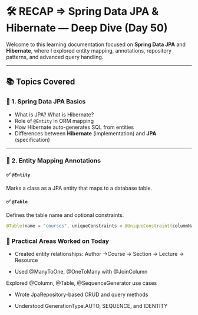# 🛠️ RECAP => Spring Data JPA & Hibernate — Deep Dive (Day 50)

Welcome to this learning documentation focused on **Spring Data JPA** and **Hibernate**, where I explored entity mapping, annotations, repository patterns, and advanced query handling.

---

## 📚 Topics Covered

### 🔹 1. Spring Data JPA Basics
- What is JPA? What is Hibernate?
- Role of `@Entity` in ORM mapping
- How Hibernate auto-generates SQL from entities
- Differences between **Hibernate** (implementation) and **JPA** (specification)

---

### 🔹 2. Entity Mapping Annotations

#### ✅ `@Entity`
Marks a class as a JPA entity that maps to a database table.

#### ✅ `@Table`
Defines the table name and optional constraints.
```java
@Table(name = "courses", uniqueConstraints = @UniqueConstraint(columnNames = {"title"}))

```

### 🧪 Practical Areas Worked on Today
- Created entity relationships: Author →Course → Section → Lecture → Resource

- Used @ManyToOne, @OneToMany with @JoinColumn

Explored @Column, @Table, @SequenceGenerator use cases

- Wrote JpaRepository-based CRUD and query methods

- Understood GenerationType.AUTO, SEQUENCE, and IDENTITY